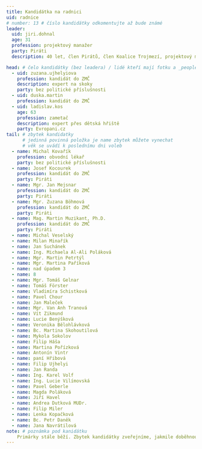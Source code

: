 ```yaml
---
title: Kandidátka na radnici
uid: radnice
# number: 13 # číslo kandidátky odkomentujte až bude známé
leader:
  uid: jiri.dohnal
  age: 31
  profession: projektový manažer
  party: Piráti
  description: 40 let, člen Pirátů, člen Koalice Trojmezí, projektový manažer, zastupitel MČ Praha 11

head: # čelo kandidátky (bez leadera) / lidé kteří mají fotku a _people/jmeno.md
  - uid: zuzana.ujhelyiova
    profession: kandidát do ZMČ
    description: expert na skoky
    party: bez politické příslušnosti
  - uid: duska.martin
    profession: kandidát do ZMČ
  - uid: ladislav.kos
    age: 63
    profession: zametač
    description: expert přes dětská hřiště
    party: Evropani.cz
tail: # zbytek kandidatky
      # jedinná povinná položka je name zbytek můžete vynechat
      # věk se uvádí k poslednímu dni voleb
  - name: Michal Kovařík
    profession: obvodní lékař
    party: bez politické příslušnosti
  - name: Josef Kocourek
    profession: kandidát do ZMČ
    party: Piráti
  - name: Mgr. Jan Mejsnar
    profession: kandidát do ZMČ
    party: Piráti 
  - name: Mgr. Zuzana Böhmová
    profession: kandidát do ZMČ
    party: Piráti 
  - name: Mag. Martin Muzikant, Ph.D.
    profession: kandidát do ZMČ
    party: Piráti 
  - name: Michal Veselský
  - name: Milan Minařík
  - name: Jan Suchánek
  - name: Ing. Michaela Al-Ali Poláková
  - name: Mgr. Martin Petrtýl
  - name: Mgr. Martina Paříková
  - name: nad úpadem 3
  - name: 8
  - name: Mgr. Tomáš Gelnar
  - name: Tomáš Förster
  - name: Vladimíra Schistková
  - name: Pavel Chour
  - name: Jan Maleček
  - name: Mgr. Van Anh Tranová
  - name: Vít Zikmund
  - name: Lucie Benýšková
  - name: Veronika Bělohlávková
  - name: Bc. Martina Skohoutilová
  - name: Mykola Sokolov
  - name: Filip Háša
  - name: Martina Pořízková
  - name: Antonín Vintr
  - name: paní Hřibová
  - name: Filip Ujhelyi
  - name: Jan Randa
  - name: Ing. Karel Volf
  - name: Ing. Lucie Vilímovská
  - name: Pavel Geberle
  - name: Magda Poláková
  - name: Jiří Havel
  - name: Andrea Dutková MUDr.
  - name: Filip Miler
  - name: Lenka Kopačková
  - name: Bc. Petr Daněk
  - name: Jana Navrátilová    
note: # poznámka pod kanidátku
    Primárky stále běží. Zbytek kandidátky zveřejníme, jakmile doběhnou.
---
```

